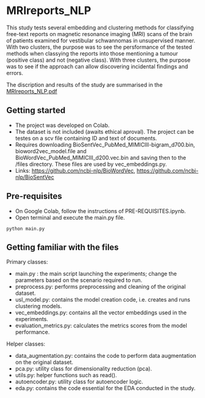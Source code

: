 # MRIreports_NLP
This study tests several embedding and clustering methods for classifying free-text reports on magnetic resonance imaging (MRI) scans of the brain of patients examined for vestibular schwannomas in unsupervised manner. With two clusters, the purpose was to see the persformance of the tested methods when classying the reports into those mentioning a tumour (positive class) and not (negative class). With three clusters, the purpose was to see if the approach can allow discovering incidental findings and errors.

The discription and results of the study are summarised in the [MRIreports_NLP.pdf](../blob/master/MRIreports_NLP.pdf)


## Getting started

- The project was developed on Colab.
- The dataset is not included (awaits ethical aproval). The project can be testes on a scv file containing ID and text of documents. 
- Requires downloading BioSentVec_PubMed_MIMICIII-bigram_d700.bin, bioword2vec_model.file and BioWordVec_PubMed_MIMICIII_d200.vec.bin and saving then to the /files directory. These files are used by vec_embeddings.py.
- Links: <https://github.com/ncbi-nlp/BioWordVec>, <https://github.com/ncbi-nlp/BioSentVec>

## Pre-requisites

- On Google Colab, follow the instructions of PRE-REQUISITES.ipynb.
- Open terminal and execute the main.py file.

```
python main.py
```

## Getting familiar with the files

Primary classes:

- main.py : the main script launching the experiments; change the parameters based on the scenario required to run.
- preprocess.py: performs preprocessing and cleaning of the original dataset.
- usl_model.py: contains the model creation code, i.e. creates and runs clustering models.
- vec_embeddings.py: contains all the vector embeddings used in the experiments.
- evaluation_metrics.py: calculates the metrics scores from the model performance.

Helper classes:

- data_augmentation.py: contains the code to perform data augmentation on the original dataset.
- pca.py: utility class for dimensionality reduction (pca).
- utils.py: helper functions such as read().
- autoencoder.py: utility class for autoencoder logic.
- eda.py: contains the code essential for the EDA conducted in the study.
